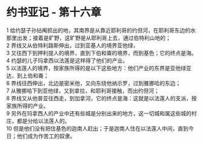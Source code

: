 # 约书亚记 - 第十六章
  
 1 给约瑟子孙拈阄抓出的地，其南界是从靠近耶利哥的约但河，在耶利哥东边的水那里出发；接着是旷野，这旷野是从耶利哥上去，通过伯特利山地的；  
 2 界线又从伯特利路斯伸出，过到亚基人的境界亚他绿，  
 3 又往西下到押利提人的境界，直到下伯和崙的境界，而到基色；它的终点是海。  
 4 约瑟的儿子玛拿西以法莲是这样得了他们的产业。  
 5 以法莲人的境界，按家族所得的是以下这些地方：他们产业的东界是亚他绿亚达，到上伯和崙；  
 6 界线往西伸出，北边是密米他，又向东绕他纳示罗，过到雅挪哈的东边；  
 7 从雅挪哈下到亚他绿，又到拿拉，和耶利哥接触，而出约但河；  
 8 界线又从他普亚往西走，到加拿河，它的终点是海：这就是以法莲人的支派，按家族所得的产业。  
 9 另外在玛拿西人的产业中还有些城是分别出来的地方，这一切城和属这些城的村庄，都是分给以法莲人的。  
 10 但是他们没有把住基色的迦南人赶出；于是迦南人住在以法莲人中间，直到今日；他们成为作苦工的奴隶。